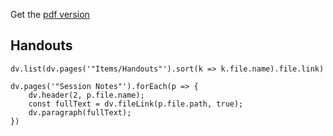 Get the [pdf version](https://cos.nathanorick.com/no-spoilers/Campaign%20Notes.pdf)

## Handouts
```dataviewjs
dv.list(dv.pages('"Items/Handouts"').sort(k => k.file.name).file.link)
```

```dataviewjs
dv.pages('"Session Notes"').forEach(p => {
	dv.header(2, p.file.name);
	const fullText = dv.fileLink(p.file.path, true);
	dv.paragraph(fullText);
})
```
